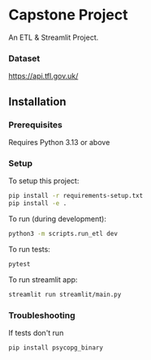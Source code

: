 # Capstone Project

An ETL & Streamlit Project.

### Dataset

https://api.tfl.gov.uk/

## Installation

### Prerequisites

Requires Python 3.13 or above

### Setup

To setup this project:

```zsh
pip install -r requirements-setup.txt
pip install -e .
```


To run (during development):

```zsh
python3 -m scripts.run_etl dev
```

To run tests:

```zsh
pytest
```

To run streamlit app:

```zsh
streamlit run streamlit/main.py
```

### Troubleshooting

If tests don't run

```zsh
pip install psycopg_binary
```
